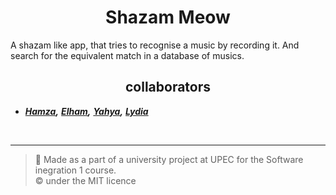 <center> <h1> Shazam Meow </h1></center>
A shazam like app, that tries to recognise a music by recording it. And search for the equivalent match in a database of musics.


<center> <h2> collaborators </h2></center>  

- ***[Hamza](),*** ***[Elham](),***  ***[Yahya](),*** ***[Lydia]()***


<br>  

--- 
> :memo: Made as a part of a university project at UPEC for the Software inegration 1 course.   
> :copyright: under the MIT licence